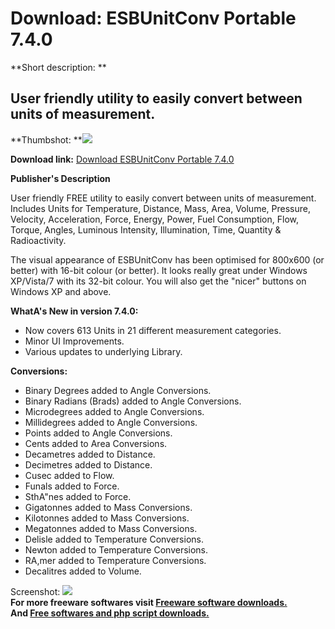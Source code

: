 # Download: ESBUnitConv Portable 7.4.0

**Short description: **

## User friendly utility to easily convert between units of measurement.

  
**Thumbshot: **![](http://www.freewarefiles.com/screenshot/esbunitconv_md.jpg)   
  
**Download link:** [Download ESBUnitConv Portable 7.4.0](http://freesoftwares.boysofts.com/ESBUnitConv-Portable_program_65049.html)  
  

**Publisher's Description**  
  

User friendly FREE utility to easily convert between units of measurement.
Includes Units for Temperature, Distance, Mass, Area, Volume, Pressure,
Velocity, Acceleration, Force, Energy, Power, Fuel Consumption, Flow, Torque,
Angles, Luminous Intensity, Illumination, Time, Quantity & Radioactivity.

The visual appearance of ESBUnitConv has been optimised for 800x600 (or
better) with 16-bit colour (or better). It looks really great under Windows
XP/Vista/7 with its 32-bit colour. You will also get the "nicer" buttons on
Windows XP and above.

**WhatA's New in version 7.4.0:**

  * Now covers 613 Units in 21 different measurement categories. 
  * Minor UI Improvements. 
  * Various updates to underlying Library. 

**Conversions:**

  * Binary Degrees added to Angle Conversions. 
  * Binary Radians (Brads) added to Angle Conversions. 
  * Microdegrees added to Angle Conversions. 
  * Millidegrees added to Angle Conversions. 
  * Points added to Angle Conversions. 
  * Cents added to Area Conversions. 
  * Decametres added to Distance. 
  * Decimetres added to Distance. 
  * Cusec added to Flow. 
  * Funals added to Force. 
  * SthA"nes added to Force. 
  * Gigatonnes added to Mass Conversions. 
  * Kilotonnes added to Mass Conversions. 
  * Megatonnes added to Mass Conversions. 
  * Delisle added to Temperature Conversions. 
  * Newton added to Temperature Conversions. 
  * RA,mer added to Temperature Conversions. 
  * Decalitres added to Volume. 

  
  
Screenshot: ![](http://www.freewarefiles.com/screenshot/esbunitconv.jpg)  
**For more freeware softwares visit [Freeware software downloads.](http://freesoftwares.boysofts.com/)**   
**And [Free softwares and php script downloads.](http://www.boysofts.com/)**


